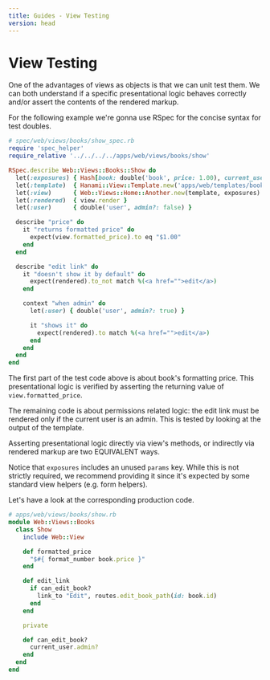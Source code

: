 ```yaml
---
title: Guides - View Testing
version: head
---
```


# View Testing

One of the advantages of views as objects is that we can unit test them.
We can both understand if a specific presentational logic behaves correctly and/or assert the contents of the rendered markup.

For the following example we're gonna use RSpec for the concise syntax for test doubles.

```ruby
# spec/web/views/books/show_spec.rb
require 'spec_helper'
require_relative '../../../../apps/web/views/books/show'

RSpec.describe Web::Views::Books::Show do
  let(:exposures) { Hash[book: double('book', price: 1.00), current_user: user, params: {}] }
  let(:template)  { Hanami::View::Template.new('apps/web/templates/books/show.html.erb') }
  let(:view)      { Web::Views::Home::Another.new(template, exposures) }
  let(:rendered)  { view.render }
  let(:user)      { double('user', admin?: false) }

  describe "price" do
    it "returns formatted price" do
      expect(view.formatted_price).to eq "$1.00"
    end
  end

  describe "edit link" do
    it "doesn't show it by default" do
      expect(rendered).to_not match %(<a href="">edit</a>)
    end

    context "when admin" do
      let(:user) { double('user', admin?: true) }

      it "shows it" do
        expect(rendered).to match %(<a href="">edit</a>)
      end
    end
  end
end
```

The first part of the test code above is about book's formatting price.
This presentational logic is verified by asserting the returning value of `view.formatted_price`.

The remaining code is about permissions related logic: the edit link must be rendered only if the current user is an admin.
This is tested by looking at the output of the template.

<p class="notice">
  Asserting presentational logic directly via view's methods, or indirectly via rendered markup are two EQUIVALENT ways.
</p>

Notice that `exposures` includes an unused `params` key.
While this is not strictly required,
we recommend providing it since it's expected by some standard view helpers (e.g. form helpers).

Let's have a look at the corresponding production code.

```ruby
# apps/web/views/books/show.rb
module Web::Views::Books
  class Show
    include Web::View

    def formatted_price
      "$#{ format_number book.price }"
    end

    def edit_link
      if can_edit_book?
        link_to "Edit", routes.edit_book_path(id: book.id)
      end
    end

    private

    def can_edit_book?
      current_user.admin?
    end
  end
end
```
